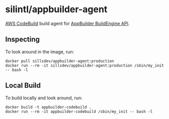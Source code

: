 # silintl/appbuilder-agent #

[AWS CodeBuild](https://aws.amazon.com/codebuild/) build agent for [AppBuilder BuildEngine API](/sillsdev/appbuilder-buildengine-api).

## Inspecting

To look around in the image, run:

    docker pull sillsdev/appbuilder-agent:production
    docker run --rm -it sillsdev/appbuilder-agent:production /sbin/my_init -- bash -l

## Local Build

To build locally and look around, run:

    docker build -t appbuilder-codebuild .
    docker run --rm -it appbuilder-codebuild /sbin/my_init -- bash -l
